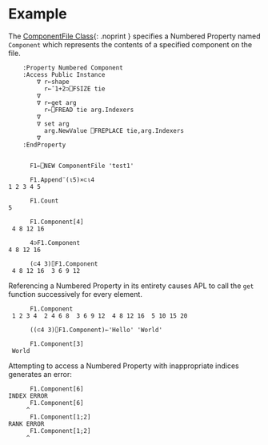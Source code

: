 <h1 class="heading"><span class="name">Example</span></h1>

The [ComponentFile Class](../component-file-class-example.md){: .noprint }  specifies a Numbered Property named `Component` which represents the contents of a specified component on the file.
```apl
    :Property Numbered Component
    :Access Public Instance
        ∇ r←shape
          r←¯1+2⊃⎕FSIZE tie
        ∇
        ∇ r←get arg
          r←⎕FREAD tie arg.Indexers
        ∇
        ∇ set arg
          arg.NewValue ⎕FREPLACE tie,arg.Indexers
        ∇
    :EndProperty
```

```apl

      F1←⎕NEW ComponentFile 'test1'
      
      F1.Append¨(⍳5)×⊂⍳4
1 2 3 4 5
      
      F1.Count
5
      
      F1.Component[4]
 4 8 12 16 
      
      4⊃F1.Component
4 8 12 16
      
      (⊂4 3)⌷F1.Component
 4 8 12 16  3 6 9 12 
```

Referencing a Numbered Property in its entirety causes APL to call the `get` function successively for every element.
```apl
      F1.Component
 1 2 3 4  2 4 6 8  3 6 9 12  4 8 12 16  5 10 15 20
      
      ((⊂4 3)⌷F1.Component)←'Hello' 'World'
      
      F1.Component[3]
 World
```

Attempting to access a Numbered Property with inappropriate indices generates an error:
```apl
      F1.Component[6]
INDEX ERROR
      F1.Component[6]
     ^
      F1.Component[1;2]
RANK ERROR
      F1.Component[1;2]
     ^
```
